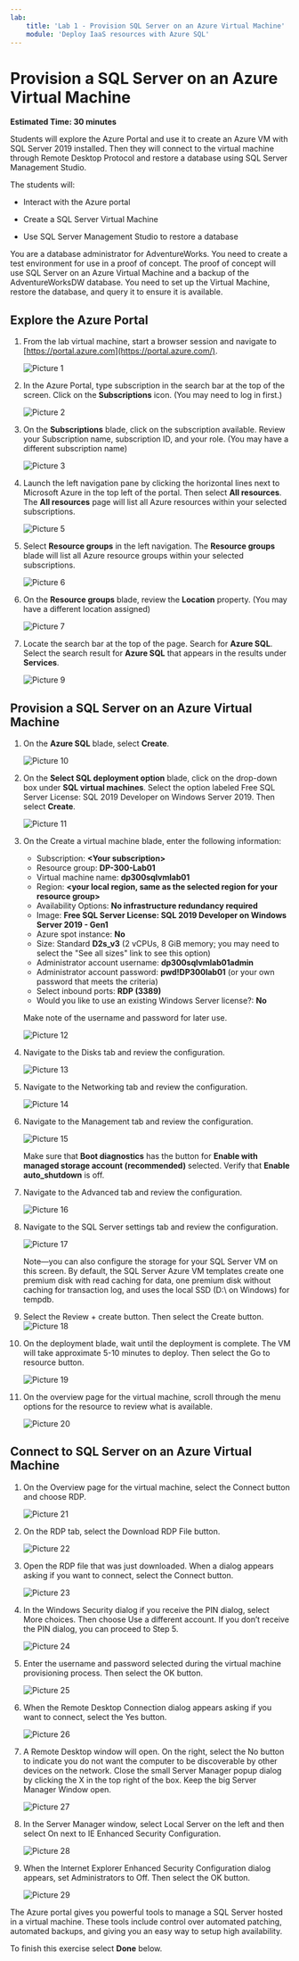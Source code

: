 ```yaml
---
lab:
    title: 'Lab 1 - Provision SQL Server on an Azure Virtual Machine'
    module: 'Deploy IaaS resources with Azure SQL'
---
```


# Provision a SQL Server on an Azure Virtual Machine

**Estimated Time: 30 minutes**

Students will explore the Azure Portal and use it to create an Azure VM with SQL Server 2019 installed. Then they will connect to the virtual machine through Remote Desktop Protocol and restore a database using SQL Server Management Studio.

The students will:

- Interact with the Azure portal

- Create a SQL Server Virtual Machine

- Use SQL Server Management Studio to restore a database

You are a database administrator for AdventureWorks. You need to create a test environment for use in a proof of concept. The proof of concept will use SQL Server on an Azure Virtual Machine and a backup of the AdventureWorksDW database. You need to set up the Virtual Machine, restore the database, and query it to ensure it is available.

## Explore the Azure Portal

1. From the lab virtual machine, start a browser session and navigate to [https://portal.azure.com](https://portal.azure.com/).

    ![Picture 1](../images/dp-3300-module-01-lab-01.png)

1. In the Azure Portal, type subscription in the search bar at the top of the screen. Click on the **Subscriptions** icon. (You may need to log in first.)

    ![Picture 2](../images/dp-3300-module-01-lab-02.png)

1. On the **Subscriptions** blade, click on the subscription available. Review your Subscription name, subscription ID, and your role. (You may have a different subscription name)

    ![Picture 3](../images/dp-3300-module-01-lab-03.png)

1. Launch the left navigation pane by clicking the horizontal lines next to Microsoft Azure in the top left of the portal. Then select **All resources**. The **All resources** page will list all Azure resources within your selected subscriptions.

    ![Picture 5](../images/dp-3300-module-01-lab-05.png)

1. Select **Resource groups** in the left navigation. The **Resource groups** blade will list all Azure resource groups within your selected subscriptions.

    ![Picture 6](../images/dp-3300-module-01-lab-06.png)

1. On the **Resource groups** blade, review the **Location** property. (You may have a different location assigned)

    ![Picture 7](../images/dp-3300-module-01-lab-07.png)

1. Locate the search bar at the top of the page. Search for **Azure SQL**. Select the search result for **Azure SQL** that appears in the results under **Services**.

    ![Picture 9](../images/dp-3300-module-01-lab-09.png)

## Provision a SQL Server on an Azure Virtual Machine

1. On the **Azure SQL** blade, select **Create**.

    ![Picture 10](../images/dp-3300-module-01-lab-10.png)

1. On the **Select SQL deployment option** blade, click on the drop-down box under **SQL virtual machines**. Select the option labeled Free SQL Server License: SQL 2019 Developer on Windows Server 2019. Then select **Create**.

    ![Picture 11](../images/dp-3300-module-01-lab-11.png)

1. On the Create a virtual machine blade, enter the following information:

    - Subscription: **&lt;Your subscription&gt;**
    - Resource group: **DP-300-Lab01**
    - Virtual machine name:  **dp300sqlvmlab01**
    - Region: **&lt;your local region, same as the selected region for your resource group&gt;**
    - Availability Options: **No infrastructure redundancy required**
    - Image: **Free SQL Server License: SQL 2019 Developer on Windows Server 2019 - Gen1**
    - Azure spot instance: **No**
    - Size: Standard **D2s_v3** (2 vCPUs, 8 GiB memory; you may need to select the "See all sizes" link to see this option)
    - Administrator account username: **dp300sqlvmlab01admin**
    - Administrator account password: **pwd!DP300lab01** (or your own password that meets the criteria)
    - Select inbound ports: **RDP (3389)**
    - Would you like to use an existing Windows Server license?: **No**

    Make note of the username and password for later use.

    ![Picture 12](../images/dp-3300-module-01-lab-12.png)

1. Navigate to the Disks tab and review the configuration.

    ![Picture 13](../images/dp-3300-module-01-lab-13.png)

1. Navigate to the Networking tab and review the configuration.

    ![Picture 14](../images/dp-3300-module-01-lab-14.png)

1. Navigate to the Management tab and review the configuration.

    ![Picture 15](../images/dp-3300-module-01-lab-15.png)

    Make sure that **Boot diagnostics** has the button for **Enable with managed storage account (recommended)** selected.
    Verify that **Enable auto_shutdown** is off.

1. Navigate to the Advanced tab and review the configuration.

    ![Picture 16](../images/dp-3300-module-01-lab-16.png)

1. Navigate to the SQL Server settings tab and review the configuration.

    ![Picture 17](../images/dp-3300-module-01-lab-17.png)

    Note—you can also configure the storage for your SQL Server VM on this screen. By default, the SQL Server Azure VM templates create one premium disk with read caching for data, one premium disk without caching for transaction log, and uses the local SSD (D:\ on Windows) for tempdb.

1. Select the Review + create button. Then select the Create button.  
    ![Picture 18](../images/dp-3300-module-01-lab-18.png)

1. On the deployment blade, wait until the deployment is complete. The VM will take approximate 5-10 minutes to deploy. Then select the Go to resource button. 

    ![Picture 19](../images/dp-3300-module-01-lab-19.png)

1. On the overview page for the virtual machine, scroll through the menu options for the resource to review what is available.

    ![Picture 20](../images/dp-3300-module-01-lab-20.png)

## Connect to SQL Server on an Azure Virtual Machine

1. On the Overview page for the virtual machine, select the Connect button and choose RDP.

    ![Picture 21](../images/dp-3300-module-01-lab-21.png)

1. On the RDP tab, select the Download RDP File button.

    ![Picture 22](../images/dp-3300-module-01-lab-22.png)

1. Open the RDP file that was just downloaded. When a dialog appears asking if you want to connect, select the Connect button.

    ![Picture 23](../images/dp-3300-module-01-lab-23.png)

1. In the Windows Security dialog if you receive the PIN dialog, select More choices. Then choose Use a different account. If you don’t receive the PIN dialog, you can proceed to Step 5.

    ![Picture 24](../images/dp-3300-module-01-lab-24.png)

1. Enter the username and password selected during the virtual machine provisioning process. Then select the OK button.

    ![Picture 25](../images/dp-3300-module-01-lab-25.png)

1. When the Remote Desktop Connection dialog appears asking if you want to connect, select the Yes button.

    ![Picture 26](../images/dp-3300-module-01-lab-26.png)

1. A Remote Desktop window will open. On the right, select the No button to indicate you do not want the computer to be discoverable by other devices on the network. Close the small Server Manager popup dialog by clicking the X in the top right of the box. Keep the big Server Manager Window open.

    ![Picture 27](../images/dp-3300-module-01-lab-27.png)

1. In the Server Manager window, select Local Server on the left and then select On next to IE Enhanced Security Configuration.

    ![Picture 28](../images/dp-3300-module-01-lab-28.png)

1. When the Internet Explorer Enhanced Security Configuration dialog appears, set Administrators to Off. Then select the OK button.

    ![Picture 29](../images/dp-3300-module-01-lab-29.png)

The Azure portal gives you powerful tools to manage a SQL Server hosted in a virtual machine. These tools include control over automated patching, automated backups, and giving you an easy way to setup high availability.

To finish this exercise select **Done** below.
